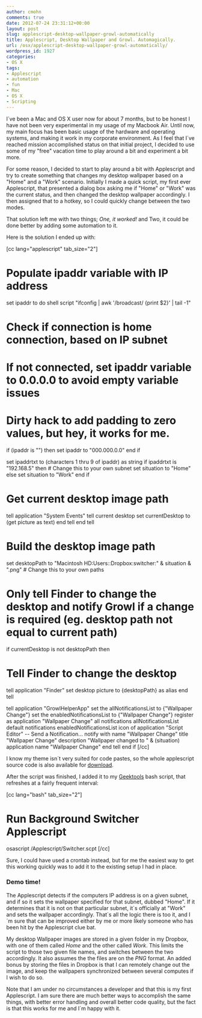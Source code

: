 ```yaml
---
author: cmohn
comments: true
date: 2012-07-24 23:31:12+00:00
layout: post
slug: applescript-desktop-wallpaper-growl-automatically
title: Applescript, Desktop Wallpaper and Growl. Automagically.
url: /osx/applescript-desktop-wallpaper-growl-automatically/
wordpress_id: 1927
categories:
- OS X
tags:
- Applescript
- automation
- fun
- Mac
- OS X
- Scripting
---
```


I´ve been a Mac and OS X user now for about 7 months, but to be honest I have not been very experimental in my usage of my Macbook Air. Until now, my main focus has been basic usage of the hardware and operating systems, and making it work in my corporate environment. As I feel that I´ve reached mission accomplished status on that initial project, I decided to use some of my "free" vacation time to play around a bit and experiment a bit more.

For some reason, I decided to start to play around a bit with Applescript and try to create something that changes my desktop wallpaper based on a "Home" and a "Work" scenario. Initially I made a quick script, my first ever Applescript, that presented a dialog box asking me if "Home" or "Work" was the current status, and then changed the desktop wallpaper accordingly. I then assigned that to a hotkey, so I could quickly change between the two modes.

That solution left me with two things; _One, it worked!_ and Two, it could be done better by adding some automation to it.

Here is the solution I ended up with:

[cc lang="applescript" tab_size="2"]
# Populate ipaddr variable with IP address
set ipaddr to do shell script "ifconfig | awk '/broadcast/ {print $2}' | tail -1"

# Check if connection is home connection, based on IP subnet

# If not connected, set ipaddr variable to 0.0.0.0 to avoid empty variable issues
# Dirty hack to add padding to zero values, but hey, it works for me.

if (ipaddr is "") then
set ipaddr to "000.000.0.0"
end if

set ipaddrtxt to (characters 1 thru 9 of ipaddr) as string
if ipaddrtxt is "192.168.5" then # Change this to your own subnet
set situation to "Home"
else
set situation to "Work"
end if

# Get current desktop image path
tell application "System Events"
tell current desktop
set currentDesktop to (get picture as text)
end tell
end tell

# Build the desktop image path
set desktopPath to "Macintosh HD:Users::Dropbox:switcher:" & situation & ".png" # Change this to your own paths

# Only tell Finder to change the desktop and notify Growl if a change is required (eg. desktop path not equal to current path)
if currentDesktop is not desktopPath then

# Tell Finder to change the desktop
tell application "Finder"
set desktop picture to {desktopPath} as alias
end tell

tell application "GrowlHelperApp"
set the allNotificationsList to {"Wallpaper Change"}
set the enabledNotificationsList to {"Wallpaper Change"}
register as application "Wallpaper Change" all notifications allNotificationsList default notifications enabledNotificationsList icon of application "Script Editor"
-- Send a Notification...
notify with name "Wallpaper Change" title "Wallpaper Change" description "Wallpaper changed to " & (situation) application name "Wallpaper Change"
end tell
end if
[/cc]

I know my theme isn´t very suited for code pastes, so the whole applescript source code is also available for [download](https://dl.dropbox.com/u/20629/vninja/Switcher.scpt).

After the script was finished, I added it to my [Geektools](http://projects.tynsoe.org/en/geektool/) bash script, that refreshes at a fairly frequent interval:

[cc lang="bash" tab_size="2"]
# Run Background Switcher Applescript
osascript /Applescript/Switcher.scpt
[/cc]

Sure, I could have used a crontab instead, but for me the easiest way to get this working quickly was to add it to the existing setup I had in place.



### Demo time!




The Applescript detects if the computers IP address is on a given subnet, and if so it sets the wallpaper specified for that subnet, dubbed "Home". If it determines that it is not on that particular subnet, it´s officially at "Work" and sets the wallpaper accordingly. That´s all the logic there is too it, and I´m sure that can be improved either by me or more likely someone who has been hit by the Applescript clue bat.

My desktop Wallpaper images are stored in a given folder in my Dropbox, with one of them called _Home_ and the other called _Work_. This limits the script to those two given file names, and switches between the two accordingly. It also assumes the the files are on the _PNG_ format. An added bonus by storing the files in Dropbox is that I can remotely change out the image, and keep the wallpapers synchronized between several computes if I wish to do so.

Note that I am under no circumstances a developer and that this is my first Applescript. I am sure there are much better ways to accomplish the same things, with better error handling and overall better code quality, but the fact is that this works for me and I´m happy with it.

